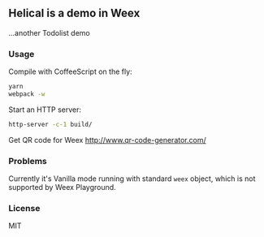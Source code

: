 
Helical is a demo in Weex
----

...another Todolist demo

### Usage

Compile with CoffeeScript on the fly:

```bash
yarn
webpack -w
```

Start an HTTP server:

```bash
http-server -c-1 build/
```

Get QR code for Weex http://www.qr-code-generator.com/

### Problems

Currently it's Vanilla mode running with standard `weex` object, which is not supported by Weex Playground.

### License

MIT
